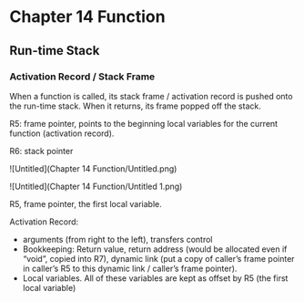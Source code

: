 # Chapter 14 Function

## Run-time Stack

### Activation Record / Stack Frame

When a function is called, its stack frame / activation record is pushed onto the run-time stack. When it returns, its frame popped off the stack.

R5: frame pointer, points to the beginning local variables for the current function (activation record).

R6: stack pointer

![Untitled](Chapter 14 Function/Untitled.png)

![Untitled](Chapter 14 Function/Untitled 1.png)

R5, frame pointer, the first local variable.

Activation Record:

- arguments (from right to the left), transfers control
- Bookkeeping: Return value, return address (would be allocated even if “void”, copied into R7), dynamic link (put a copy of caller’s frame pointer in caller’s R5 to this dynamic link / caller’s frame pointer).
- Local variables. All of these variables are kept as offset by R5 (the first local variable)